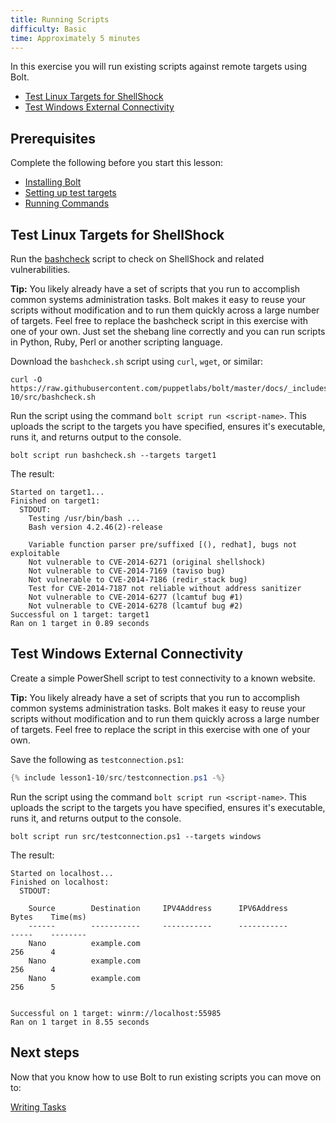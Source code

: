 ```yaml
---
title: Running Scripts
difficulty: Basic
time: Approximately 5 minutes
---
```


In this exercise you will run existing scripts against remote targets using Bolt.

- [Test Linux Targets for ShellShock](#test-linux-targets-for-shellshock)
- [Test Windows External Connectivity](#test-windows-external-connectivity)

## Prerequisites
Complete the following before you start this lesson:

- [Installing Bolt](../01-installing-bolt)
- [Setting up test targets](../02-acquiring-targets)
- [Running Commands](../03-running-commands)

## Test Linux Targets for ShellShock
Run the [bashcheck](https://github.com/hannob/bashcheck) script to check on ShellShock and related vulnerabilities.

**Tip:** You likely already have a set of scripts that you run to accomplish common systems administration tasks. Bolt makes it easy to reuse your scripts without modification and to run them quickly across a large number of targets. Feel free to replace the bashcheck script in this exercise with one of your own. Just set the shebang line correctly and you can run scripts in Python, Ruby, Perl or another scripting language.


Download the `bashcheck.sh` script using `curl`, `wget`,  or similar:

```shell
curl -O https://raw.githubusercontent.com/puppetlabs/bolt/master/docs/_includes/lesson1-10/src/bashcheck.sh
```

Run the script using the command `bolt script run <script-name>`. This uploads the script to the targets you have specified, ensures it's executable, runs it, and returns output to the console.

```shell
bolt script run bashcheck.sh --targets target1
```

The result:

```
Started on target1...
Finished on target1:
  STDOUT:
    Testing /usr/bin/bash ...
    Bash version 4.2.46(2)-release

    Variable function parser pre/suffixed [(), redhat], bugs not exploitable
    Not vulnerable to CVE-2014-6271 (original shellshock)
    Not vulnerable to CVE-2014-7169 (taviso bug)
    Not vulnerable to CVE-2014-7186 (redir_stack bug)
    Test for CVE-2014-7187 not reliable without address sanitizer
    Not vulnerable to CVE-2014-6277 (lcamtuf bug #1)
    Not vulnerable to CVE-2014-6278 (lcamtuf bug #2)
Successful on 1 target: target1
Ran on 1 target in 0.89 seconds
```

## Test Windows External Connectivity

Create a simple PowerShell script to test connectivity to a known website.

**Tip:** You likely already have a set of scripts that you run to accomplish common systems administration tasks. Bolt makes it easy to reuse your scripts without modification and to run them quickly across a large number of targets. Feel free to replace the script in this exercise with one of your own.

Save the following as `testconnection.ps1`:

```powershell
{% include lesson1-10/src/testconnection.ps1 -%}
```

Run the script using the command `bolt script run <script-name>`. This uploads the script to the targets you have specified, ensures it's executable, runs it, and returns output to the console.

```shell
bolt script run src/testconnection.ps1 --targets windows
```

The result:

```
Started on localhost...
Finished on localhost:
  STDOUT:

    Source        Destination     IPV4Address      IPV6Address                              Bytes    Time(ms)
    ------        -----------     -----------      -----------                              -----    --------
    Nano          example.com                                                               256      4
    Nano          example.com                                                               256      4
    Nano          example.com                                                               256      5


Successful on 1 target: winrm://localhost:55985
Ran on 1 target in 8.55 seconds
```

## Next steps

Now that you know how to use Bolt to run existing scripts you can move on to:

[Writing Tasks](../05-writing-tasks)
